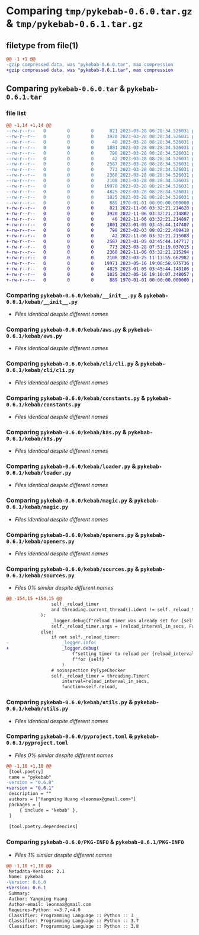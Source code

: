 # Comparing `tmp/pykebab-0.6.0.tar.gz` & `tmp/pykebab-0.6.1.tar.gz`

## filetype from file(1)

```diff
@@ -1 +1 @@
-gzip compressed data, was "pykebab-0.6.0.tar", max compression
+gzip compressed data, was "pykebab-0.6.1.tar", max compression
```

## Comparing `pykebab-0.6.0.tar` & `pykebab-0.6.1.tar`

### file list

```diff
@@ -1,14 +1,14 @@
--rw-r--r--   0        0        0      821 2023-03-28 08:28:34.526031 pykebab-0.6.0/kebab/__init__.py
--rw-r--r--   0        0        0     3920 2023-03-28 08:28:34.526031 pykebab-0.6.0/kebab/aws.py
--rw-r--r--   0        0        0       40 2023-03-28 08:28:34.526031 pykebab-0.6.0/kebab/cli/__init__.py
--rw-r--r--   0        0        0     1801 2023-03-28 08:28:34.526031 pykebab-0.6.0/kebab/cli/cli.py
--rw-r--r--   0        0        0      798 2023-03-28 08:28:34.526031 pykebab-0.6.0/kebab/constants.py
--rw-r--r--   0        0        0       42 2023-03-28 08:28:34.526031 pykebab-0.6.0/kebab/exceptions.py
--rw-r--r--   0        0        0     2587 2023-03-28 08:28:34.526031 pykebab-0.6.0/kebab/k8s.py
--rw-r--r--   0        0        0      773 2023-03-28 08:28:34.526031 pykebab-0.6.0/kebab/loader.py
--rw-r--r--   0        0        0     2368 2023-03-28 08:28:34.526031 pykebab-0.6.0/kebab/magic.py
--rw-r--r--   0        0        0     2108 2023-03-28 08:28:34.526031 pykebab-0.6.0/kebab/openers.py
--rw-r--r--   0        0        0    19970 2023-03-28 08:28:34.526031 pykebab-0.6.0/kebab/sources.py
--rw-r--r--   0        0        0     4825 2023-03-28 08:28:34.526031 pykebab-0.6.0/kebab/utils.py
--rw-r--r--   0        0        0     1025 2023-03-28 08:28:34.526031 pykebab-0.6.0/pyproject.toml
--rw-r--r--   0        0        0      889 1970-01-01 00:00:00.000000 pykebab-0.6.0/PKG-INFO
+-rw-r--r--   0        0        0      821 2022-11-06 03:32:21.214628 pykebab-0.6.1/kebab/__init__.py
+-rw-r--r--   0        0        0     3920 2022-11-06 03:32:21.214802 pykebab-0.6.1/kebab/aws.py
+-rw-r--r--   0        0        0       40 2022-11-06 03:32:21.214897 pykebab-0.6.1/kebab/cli/__init__.py
+-rw-r--r--   0        0        0     1801 2023-01-05 03:45:44.147407 pykebab-0.6.1/kebab/cli/cli.py
+-rw-r--r--   0        0        0      798 2023-02-03 08:02:22.409418 pykebab-0.6.1/kebab/constants.py
+-rw-r--r--   0        0        0       42 2022-11-06 03:32:21.215088 pykebab-0.6.1/kebab/exceptions.py
+-rw-r--r--   0        0        0     2587 2023-01-05 03:45:44.147717 pykebab-0.6.1/kebab/k8s.py
+-rw-r--r--   0        0        0      773 2023-03-28 07:51:19.037015 pykebab-0.6.1/kebab/loader.py
+-rw-r--r--   0        0        0     2368 2022-11-06 03:32:21.215294 pykebab-0.6.1/kebab/magic.py
+-rw-r--r--   0        0        0     2108 2023-03-25 11:13:55.662982 pykebab-0.6.1/kebab/openers.py
+-rw-r--r--   0        0        0    19971 2023-05-16 19:08:58.975736 pykebab-0.6.1/kebab/sources.py
+-rw-r--r--   0        0        0     4825 2023-01-05 03:45:44.148106 pykebab-0.6.1/kebab/utils.py
+-rw-r--r--   0        0        0     1025 2023-05-16 19:10:07.348057 pykebab-0.6.1/pyproject.toml
+-rw-r--r--   0        0        0      889 1970-01-01 00:00:00.000000 pykebab-0.6.1/PKG-INFO
```

### Comparing `pykebab-0.6.0/kebab/__init__.py` & `pykebab-0.6.1/kebab/__init__.py`

 * *Files identical despite different names*

### Comparing `pykebab-0.6.0/kebab/aws.py` & `pykebab-0.6.1/kebab/aws.py`

 * *Files identical despite different names*

### Comparing `pykebab-0.6.0/kebab/cli/cli.py` & `pykebab-0.6.1/kebab/cli/cli.py`

 * *Files identical despite different names*

### Comparing `pykebab-0.6.0/kebab/constants.py` & `pykebab-0.6.1/kebab/constants.py`

 * *Files identical despite different names*

### Comparing `pykebab-0.6.0/kebab/k8s.py` & `pykebab-0.6.1/kebab/k8s.py`

 * *Files identical despite different names*

### Comparing `pykebab-0.6.0/kebab/loader.py` & `pykebab-0.6.1/kebab/loader.py`

 * *Files identical despite different names*

### Comparing `pykebab-0.6.0/kebab/magic.py` & `pykebab-0.6.1/kebab/magic.py`

 * *Files identical despite different names*

### Comparing `pykebab-0.6.0/kebab/openers.py` & `pykebab-0.6.1/kebab/openers.py`

 * *Files identical despite different names*

### Comparing `pykebab-0.6.0/kebab/sources.py` & `pykebab-0.6.1/kebab/sources.py`

 * *Files 0% similar despite different names*

```diff
@@ -154,15 +154,15 @@
                 self._reload_timer
                 and threading.current_thread().ident != self._reload_timer.ident
             ):
                 _logger.debug(f"reload timer was already set for {self}")
                 self._reload_timer.args = (reload_interval_in_secs, False)
             else:
                 if not self._reload_timer:
-                    _logger.info(
+                    _logger.debug(
                         f"setting timer to reload per {reload_interval_in_secs} secs "
                         f"for {self} "
                     )
                 # noinspection PyTypeChecker
                 self._reload_timer = threading.Timer(
                     interval=reload_interval_in_secs,
                     function=self.reload,
```

### Comparing `pykebab-0.6.0/kebab/utils.py` & `pykebab-0.6.1/kebab/utils.py`

 * *Files identical despite different names*

### Comparing `pykebab-0.6.0/pyproject.toml` & `pykebab-0.6.1/pyproject.toml`

 * *Files 0% similar despite different names*

```diff
@@ -1,10 +1,10 @@
 [tool.poetry]
 name = "pykebab"
-version = "0.6.0"
+version = "0.6.1"
 description = ""
 authors = ["Yangming Huang <leonmax@gmail.com>"]
 packages = [
     { include = "kebab" },
 ]
 
 [tool.poetry.dependencies]
```

### Comparing `pykebab-0.6.0/PKG-INFO` & `pykebab-0.6.1/PKG-INFO`

 * *Files 1% similar despite different names*

```diff
@@ -1,10 +1,10 @@
 Metadata-Version: 2.1
 Name: pykebab
-Version: 0.6.0
+Version: 0.6.1
 Summary: 
 Author: Yangming Huang
 Author-email: leonmax@gmail.com
 Requires-Python: >=3.7,<4.0
 Classifier: Programming Language :: Python :: 3
 Classifier: Programming Language :: Python :: 3.7
 Classifier: Programming Language :: Python :: 3.8
```

